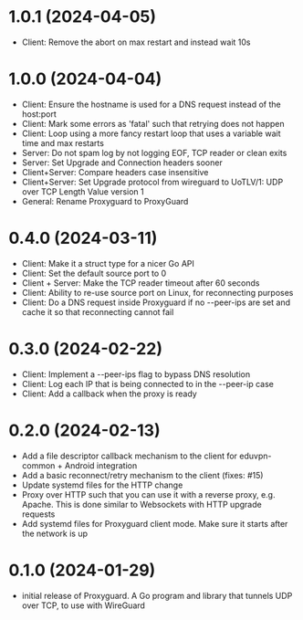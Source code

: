 # 1.0.1 (2024-04-05)

- Client: Remove the abort on max restart and instead wait 10s

# 1.0.0 (2024-04-04)

- Client: Ensure the hostname is used for a DNS request instead of the host:port
- Client: Mark some errors as 'fatal' such that retrying does not happen
- Client: Loop using a more fancy restart loop that uses a variable wait time and max restarts
- Server: Do not spam log by not logging EOF, TCP reader or clean exits
- Server: Set Upgrade and Connection headers sooner
- Client+Server: Compare headers case insensitive
- Client+Server: Set Upgrade protocol from wireguard to UoTLV/1: UDP over TCP Length Value version 1
- General: Rename Proxyguard to ProxyGuard

# 0.4.0 (2024-03-11)

- Client: Make it a struct type for a nicer Go API
- Client: Set the default source port to 0
- Client + Server: Make the TCP reader timeout after 60 seconds
- Client: Ability to re-use source port on Linux, for reconnecting purposes
- Client: Do a DNS request inside Proxyguard if no --peer-ips are set and cache it so that reconnecting cannot fail

# 0.3.0 (2024-02-22)

- Client: Implement a --peer-ips flag to bypass DNS resolution
- Client: Log each IP that is being connected to in the --peer-ip case
- Client: Add a callback when the proxy is ready

# 0.2.0 (2024-02-13)

- Add a file descriptor callback mechanism to the client for eduvpn-common + Android integration
- Add a basic reconnect/retry mechanism to the client (fixes: #15)
- Update systemd files for the HTTP change
- Proxy over HTTP such that you can use it with a reverse proxy, e.g. Apache. This is done similar to Websockets with HTTP upgrade requests
- Add systemd files for Proxyguard client mode. Make sure it starts after the network is up

# 0.1.0 (2024-01-29)

- initial release of Proxyguard. A Go program and library that tunnels UDP over TCP, to use with WireGuard
